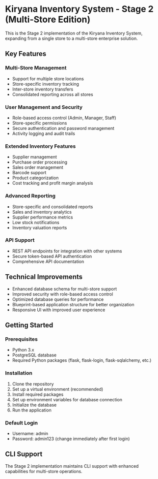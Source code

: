 # Kiryana Inventory System - Stage 2 (Multi-Store Edition)

This is the Stage 2 implementation of the Kiryana Inventory System, expanding from a single store to a multi-store enterprise solution.

## Key Features

### Multi-Store Management
- Support for multiple store locations
- Store-specific inventory tracking
- Inter-store inventory transfers
- Consolidated reporting across all stores

### User Management and Security
- Role-based access control (Admin, Manager, Staff)
- Store-specific permissions
- Secure authentication and password management
- Activity logging and audit trails

### Extended Inventory Features
- Supplier management
- Purchase order processing
- Sales order management
- Barcode support
- Product categorization
- Cost tracking and profit margin analysis

### Advanced Reporting
- Store-specific and consolidated reports
- Sales and inventory analytics
- Supplier performance metrics
- Low stock notifications
- Inventory valuation reports

### API Support
- REST API endpoints for integration with other systems
- Secure token-based API authentication
- Comprehensive API documentation

## Technical Improvements

- Enhanced database schema for multi-store support
- Improved security with role-based access control
- Optimized database queries for performance
- Blueprint-based application structure for better organization
- Responsive UI with improved user experience

## Getting Started

### Prerequisites
- Python 3.x
- PostgreSQL database
- Required Python packages (flask, flask-login, flask-sqlalchemy, etc.)

### Installation

1. Clone the repository
2. Set up a virtual environment (recommended)
3. Install required packages
4. Set up environment variables for database connection
5. Initialize the database 
6. Run the application

### Default Login
- Username: admin
- Password: admin123 (change immediately after first login)

## CLI Support

The Stage 2 implementation maintains CLI support with enhanced capabilities for multi-store operations.
